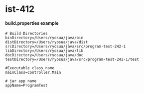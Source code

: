 # ist-412

#### build.properties example

	# Build Directories
    binDirectory=/Users/ryosua/java/bin
	distDirectory=/Users/ryosua/java/dist
	srcDirectory=/Users/ryosua/java/src/program-test-242-1
	libDirectory=/Users/ryosua/java/lib
	docDirectory=/Users/ryosua/java/doc
	testDirectory=/Users/ryosua/java/src/program-test-242-1/test

	#Executable class name
	mainClass=controller.Main

	# jar app name
	appName=ProgramTest